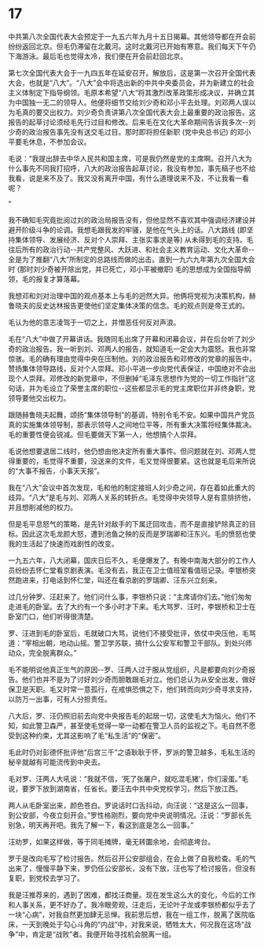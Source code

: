 # 17

中共第八次全国代表大会预定于一九五六年九月十五日揭幕。其他领导都在开会前纷纷返回北京。但毛仍滞留在北戴河。这时北戴河已开始有寒意。我们每天下午仍下海游泳。最后毛也觉得太冷，我们便在开会前赶回北京。

第七次全国代表大会于一九四五年在延安召开。解放后，这是第一次召开全国代表大会，也就是“八大”。“八大”会中将选出新的中共中央委员会，并为新建立的社会主义体制定下指导纲领。毛原本希望“八大”将其激烈改革政策形成决议，并确立其为中国独一无二的领导人。他便将细节交给刘少奇和邓小平去处理。刘邓两人误以为毛真的要交出权力。刘少奇负责讲第八次全国代表大会上最重要的政治报告。这报告的起草讨论须经毛先行过目和修改。后来毛在文化大革命期间告诉我多次--刘少奇的政治报告事先没有送交毛过目。那时即将担任新职 (党中央总书记) 的邓小平要毛休息，不参加会议。

毛说：“我提出辞去中华人民共和国主席，可是我仍然是党的主席啊。召开八大为什么事先不同我打招呼，八大的政治报告起草讨论，我没有参加，事先稿子也不给我看，说是来不及了。我又没有离开中国，有什么道理说来不及，不让我看一看呢？

”

我不确知毛究竟批阅过刘的政治局报告没有，但他显然不喜欢其中强调经济建设并避开阶级斗争的论调。我想毛跟我发的牢骚，是他在气头上的话。八大路线 (即坚持集体领导、发展经济、反对个人崇拜、主张实事求是等) 从未得到毛的支持。毛往后所有的政治行动--共产党整风、大跃进、和社会主义教育运动、文化大革命--全是为了推翻“八大”所制定的总路线而做的出击。直到一九六九年第九次全国大会时 (那时刘少奇被开除出党，并已死亡，邓小平被撤职) 毛的思想成为全国指导纲领，毛的报复才算落幕。

我想邓和刘对治理中国的观点基本上与毛的迥然大异。他俩将党视为决策机构，赫鲁晓夫的反史达林报告更使他们坚定集体决策的信念。毛的观点则是帝王式的。

毛认为他的意志凌驾于一切之上，并憎恶任何反对声浪。

毛在“八大”中做了开幕讲话。我随同毛出席了开幕和闭幕会议，并在后台听了刘少奇的政治报告。我一听到刘、邓两人的报告，就知道毛一定会大为震怒。我也非常惊骇。毛的确有理由觉得中央在压制他。刘的政治报告和邓修改的党章的报告中，赞扬集体领导路线，反对个人崇拜。邓小平进一步向党代表保证，中国绝对不会出现个人崇拜。邓修改的新党章中，不但删掉“毛泽东思想作为党的一切工作指针”这句话，并为毛设立了荣誉主席的职位--这些都显示毛的党主席职位并非终身职，党领导要他交出权力。

跟随赫鲁晓夫起舞，颂扬“集体领导制”的基调，特别令毛不安。如果中国共产党员真的实施集体领导制，那表示领导人之间地位平等，所有重大决策将经集体裁决。毛的重要性便会锐减。但毛要做天下第一人，他想搞个人崇拜。

毛说他想要退居二线时，他仍想由他决定所有重大事件。但问题就在刘、邓两人觉得重要的，毛觉得不重要，没送来的文件，毛又觉得很要紧。这也就是毛后来所说的“大事不报告，小事天天报”。

我在“八大”会议中首次发现，毛和他的制定接班人刘少奇之间，存在着如此重大的歧异。“八大”是毛与刘、邓两人关系的转折点。毛觉得中央领导人是有意排挤他，并且想削减他的权力。

但是毛平息怒气的策略，是先针对敌手的下属迂回攻击，而不是直接铲除真正的目标。因此这次毛龙颜大怒，遭到池鱼之殃的反而是罗瑞卿和汪东兴。毛的愤怒也使我的生活起了快速而戏剧性的改变。

一九五六年，八大闭幕，国庆日后不久，毛便爆发了。有晚中南海大部分的工作人员纷纷去怀仁堂看京剧表演。毛没有去，我正在卫士值班室看值班记录。李银桥突然跑进来，打电话到怀仁堂，叫还在看京剧的罗瑞卿、汪东兴立刻来。

过几分钟罗、汪赶来了。他们问什么事，李银桥只说：“主席请你们去。”他们匆匆走进毛的卧室。去了大约有一个多小时才下来。毛大骂罗、汪时，李银桥和卫士在卧室门口，他们听得很清楚。

罗、汪进到毛的卧室后，毛就破口大骂，说他们不接受批评，依仗中央压他，毛骂道：“宰相出朝，地动山摇。警卫学苏联，搞什么公安军和警卫干部队。到处兴师动众，完全脱离群众。”

毛不能明说他真正生气的原因--罗、汪两人过于服从党组织，凡是都要向刘少奇报告。他们也并不是为了讨好刘少奇而胆敢跟毛对立。他们总认为从安全出发，做好保卫是天职。毛又时常一意孤行，在戒惧恐惧之下，他们转而向刘少奇寻求支持，以防万一出事，可有人分担责任。

八大后，罗、汪仍照旧前去向党中央报告毛的起居一切，这使毛大为恼火。他们不知，如此警卫森严，甚至使毛觉得一举一动都在警卫人员的监视之下。毛自然不愿受到这种约束，尤其这影响了毛“私生活”的“保密”。

毛此时仍对彭德怀批评他“后宫三千”之语耿耿于怀，罗派的警卫越多，毛私生活的秘辛就越有可能流传到中央去。

毛对罗、汪两人大吼说：“我就不信，‘死了张屠户，就吃混毛猪’，你们滚蛋。”毛说，要罗下放到湖南省，任省长。要汪去中共中央党校学习，然后下放江西。

两人从毛卧室出来，颜色苍白。罗说话时口舌抖动，向汪说：“这是这么一回事，到公安部，今夜立刻开会。”罗性格刚烈，要向党中央说明情况。汪说：“罗部长先别急，明天再开吧。我先了解一下，看这到底是怎么一回事。”

汪劝罗，如果这样做，等于同毛摊牌，毫无转圜余地，会彻底垮台。

罗于是改向毛写了检讨报告。然后召开公安部组会，在会上做了自我检查。毛的气出来了，慢慢平静下来，罗仍任公安部长，没有下放，汪也写了检讨报告，但没有复职，到党校去学习了。

我是汪推荐来的，遇到了困难，都找汪商量。现在发生这么大的变化，今后的工作和人事关系，更不好办了。我冷眼旁观，汪走后，无论叶子龙或李银桥都似乎去了一块“心病”，对我自然更加肆无忌惮。我前思后想，我在一组工作，脱离了医院临床，一天到晚处于勾心斗角的“内战”中，对我来说，牺牲太大，何况我在这场“战争”中，肯定是“战败”者。我便开始寻找机会脱离一组。
